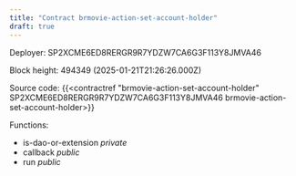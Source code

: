 ```yaml
---
title: "Contract brmovie-action-set-account-holder"
draft: true
---
```

Deployer: SP2XCME6ED8RERGR9R7YDZW7CA6G3F113Y8JMVA46


 



Block height: 494349 (2025-01-21T21:26:26.000Z)

Source code: {{<contractref "brmovie-action-set-account-holder" SP2XCME6ED8RERGR9R7YDZW7CA6G3F113Y8JMVA46 brmovie-action-set-account-holder>}}

Functions:

* is-dao-or-extension _private_
* callback _public_
* run _public_
